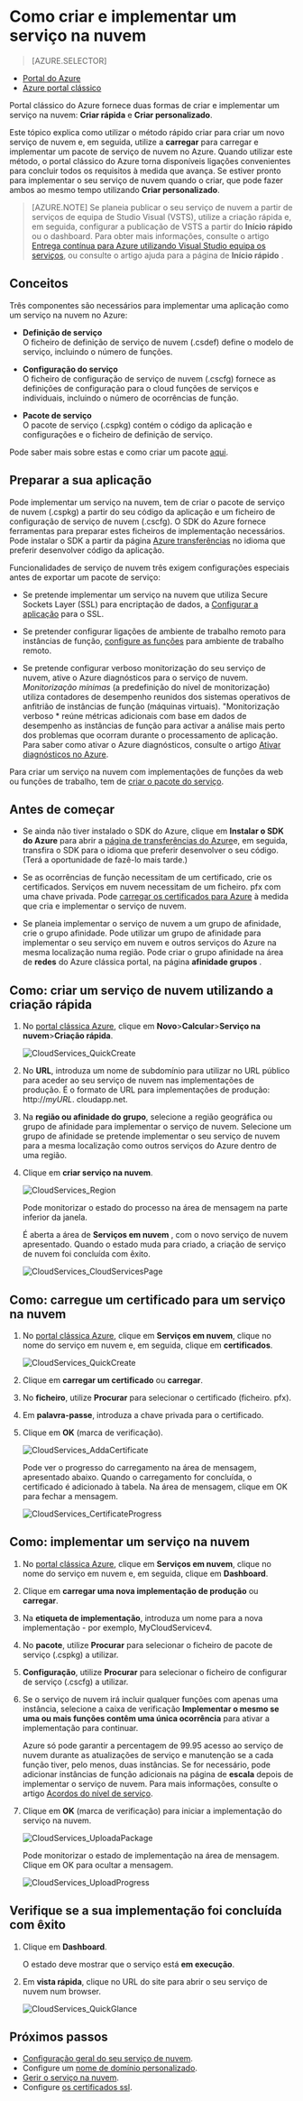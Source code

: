 <properties
    pageTitle="Como criar e implementar um serviço na nuvem | Microsoft Azure"
    description="Saiba como criar e implementar um serviço na nuvem utilizando o método de criação rápida no Azure."
    services="cloud-services"
    documentationCenter=""
    authors="Thraka"
    manager="timlt"
    editor=""/>

<tags
    ms.service="cloud-services"
    ms.workload="tbd"
    ms.tgt_pltfrm="na"
    ms.devlang="na"
    ms.topic="article"
    ms.date="09/06/2016"
    ms.author="adegeo"/>




# <a name="how-to-create-and-deploy-a-cloud-service"></a>Como criar e implementar um serviço na nuvem

> [AZURE.SELECTOR]
- [Portal do Azure](cloud-services-how-to-create-deploy-portal.md)
- [Azure portal clássico](cloud-services-how-to-create-deploy.md)

Portal clássico do Azure fornece duas formas de criar e implementar um serviço na nuvem: **Criar rápida** e **Criar personalizado**.

Este tópico explica como utilizar o método rápido criar para criar um novo serviço de nuvem e, em seguida, utilize a **carregar** para carregar e implementar um pacote de serviço de nuvem no Azure. Quando utilizar este método, o portal clássico do Azure torna disponíveis ligações convenientes para concluir todos os requisitos à medida que avança. Se estiver pronto para implementar o seu serviço de nuvem quando o criar, que pode fazer ambos ao mesmo tempo utilizando **Criar personalizado**.

> [AZURE.NOTE] Se planeia publicar o seu serviço de nuvem a partir de serviços de equipa de Studio Visual (VSTS), utilize a criação rápida e, em seguida, configurar a publicação de VSTS a partir do **Início rápido** ou o dashboard. Para obter mais informações, consulte o artigo [Entrega contínua para Azure utilizando Visual Studio equipa os serviços][TFSTutorialForCloudService], ou consulte o artigo ajuda para a página de **Início rápido** .

## <a name="concepts"></a>Conceitos
Três componentes são necessários para implementar uma aplicação como um serviço na nuvem no Azure:

- **Definição de serviço**  
  O ficheiro de definição de serviço de nuvem (.csdef) define o modelo de serviço, incluindo o número de funções.

- **Configuração do serviço**  
  O ficheiro de configuração de serviço de nuvem (.cscfg) fornece as definições de configuração para o cloud funções de serviços e individuais, incluindo o número de ocorrências de função.

- **Pacote de serviço**  
  O pacote de serviço (.cspkg) contém o código da aplicação e configurações e o ficheiro de definição de serviço.
  
Pode saber mais sobre estas e como criar um pacote [aqui](cloud-services-model-and-package.md).

## <a name="prepare-your-app"></a>Preparar a sua aplicação
Pode implementar um serviço na nuvem, tem de criar o pacote de serviço de nuvem (.cspkg) a partir do seu código da aplicação e um ficheiro de configuração de serviço de nuvem (.cscfg). O SDK do Azure fornece ferramentas para preparar estes ficheiros de implementação necessários. Pode instalar o SDK a partir da página [Azure transferências](https://azure.microsoft.com/downloads/) no idioma que preferir desenvolver código da aplicação.

Funcionalidades de serviço de nuvem três exigem configurações especiais antes de exportar um pacote de serviço:

- Se pretende implementar um serviço na nuvem que utiliza Secure Sockets Layer (SSL) para encriptação de dados, a [Configurar a aplicação](cloud-services-configure-ssl-certificate.md#step-2-modify-the-service-definition-and-configuration-files) para o SSL.

- Se pretender configurar ligações de ambiente de trabalho remoto para instâncias de função, [configure as funções](cloud-services-role-enable-remote-desktop.md) para ambiente de trabalho remoto.

- Se pretende configurar verboso monitorização do seu serviço de nuvem, ative o Azure diagnósticos para o serviço de nuvem. *Monitorização mínimas* (a predefinição do nível de monitorização) utiliza contadores de desempenho reunidos dos sistemas operativos de anfitrião de instâncias de função (máquinas virtuais). "Monitorização verboso * reúne métricas adicionais com base em dados de desempenho as instâncias de função para activar a análise mais perto dos problemas que ocorram durante o processamento de aplicação. Para saber como ativar o Azure diagnósticos, consulte o artigo [Ativar diagnósticos no Azure](cloud-services-dotnet-diagnostics.md).

Para criar um serviço na nuvem com implementações de funções da web ou funções de trabalho, tem de [criar o pacote do serviço](cloud-services-model-and-package.md#servicepackagecspkg).

## <a name="before-you-begin"></a>Antes de começar

- Se ainda não tiver instalado o SDK do Azure, clique em **Instalar o SDK do Azure** para abrir a [página de transferências do Azure](https://azure.microsoft.com/downloads/)e, em seguida, transfira o SDK para o idioma que preferir desenvolver o seu código. (Terá a oportunidade de fazê-lo mais tarde.)

- Se as ocorrências de função necessitam de um certificado, crie os certificados. Serviços em nuvem necessitam de um ficheiro. pfx com uma chave privada. Pode [carregar os certificados para Azure](cloud-services-configure-ssl-certificate.md#step-3-upload-a-certificate) à medida que cria e implementar o serviço de nuvem.

- Se planeia implementar o serviço de nuvem a um grupo de afinidade, crie o grupo afinidade. Pode utilizar um grupo de afinidade para implementar o seu serviço em nuvem e outros serviços do Azure na mesma localização numa região. Pode criar o grupo afinidade na área de **redes** do Azure clássica portal, na página **afinidade grupos** .


## <a name="how-to-create-a-cloud-service-using-quick-create"></a>Como: criar um serviço de nuvem utilizando a criação rápida

1. No [portal clássica Azure](http://manage.windowsazure.com/), clique em **Novo**>**Calcular**>**Serviço na nuvem**>**Criação rápida**.

    ![CloudServices_QuickCreate](./media/cloud-services-how-to-create-deploy/CloudServices_QuickCreate.png)

2. No **URL**, introduza um nome de subdomínio para utilizar no URL público para aceder ao seu serviço de nuvem nas implementações de produção. É o formato de URL para implementações de produção: http://*myURL*. cloudapp.net.

3. Na **região ou afinidade do grupo**, selecione a região geográfica ou grupo de afinidade para implementar o serviço de nuvem. Selecione um grupo de afinidade se pretende implementar o seu serviço de nuvem para a mesma localização como outros serviços do Azure dentro de uma região.

4. Clique em **criar serviço na nuvem**.

    ![CloudServices_Region](./media/cloud-services-how-to-create-deploy/CloudServices_Regionlist.png)

    Pode monitorizar o estado do processo na área de mensagem na parte inferior da janela.

    É aberta a área de **Serviços em nuvem** , com o novo serviço de nuvem apresentado. Quando o estado muda para criado, a criação de serviço de nuvem foi concluída com êxito.

    ![CloudServices_CloudServicesPage](./media/cloud-services-how-to-create-deploy/CloudServices_CloudServicesPage.png)


## <a name="how-to-upload-a-certificate-for-a-cloud-service"></a>Como: carregue um certificado para um serviço na nuvem

1. No [portal clássica Azure](http://manage.windowsazure.com/), clique em **Serviços em nuvem**, clique no nome do serviço em nuvem e, em seguida, clique em **certificados**.

    ![CloudServices_QuickCreate](./media/cloud-services-how-to-create-deploy/CloudServices_EmptyDashboard.png)


2. Clique em **carregar um certificado** ou **carregar**.

3. No **ficheiro**, utilize **Procurar** para selecionar o certificado (ficheiro. pfx).

4. Em **palavra-passe**, introduza a chave privada para o certificado.

5. Clique em **OK** (marca de verificação).

    ![CloudServices_AddaCertificate](./media/cloud-services-how-to-create-deploy/CloudServices_AddaCertificate.png)

    Pode ver o progresso do carregamento na área de mensagem, apresentado abaixo. Quando o carregamento for concluída, o certificado é adicionado à tabela. Na área de mensagem, clique em OK para fechar a mensagem.

    ![CloudServices_CertificateProgress](./media/cloud-services-how-to-create-deploy/CloudServices_CertificateProgress.png)

## <a name="how-to-deploy-a-cloud-service"></a>Como: implementar um serviço na nuvem

1. No [portal clássica Azure](http://manage.windowsazure.com/), clique em **Serviços em nuvem**, clique no nome do serviço em nuvem e, em seguida, clique em **Dashboard**.

2. Clique em **carregar uma nova implementação de produção** ou **carregar**.

3. Na **etiqueta de implementação**, introduza um nome para a nova implementação - por exemplo, MyCloudServicev4.

3. No **pacote**, utilize **Procurar** para selecionar o ficheiro de pacote de serviço (.cspkg) a utilizar.

4. **Configuração**, utilize **Procurar** para selecionar o ficheiro de configurar de serviço (.cscfg) a utilizar.

5. Se o serviço de nuvem irá incluir qualquer funções com apenas uma instância, selecione a caixa de verificação **Implementar o mesmo se uma ou mais funções contêm uma única ocorrência** para ativar a implementação para continuar.

    Azure só pode garantir a percentagem de 99.95 acesso ao serviço de nuvem durante as atualizações de serviço e manutenção se a cada função tiver, pelo menos, duas instâncias. Se for necessário, pode adicionar instâncias de função adicionais na página de **escala** depois de implementar o serviço de nuvem. Para mais informações, consulte o artigo [Acordos do nível de serviço](https://azure.microsoft.com/support/legal/sla/).

6. Clique em **OK** (marca de verificação) para iniciar a implementação do serviço na nuvem.

    ![CloudServices_UploadaPackage](./media/cloud-services-how-to-create-deploy/CloudServices_UploadaPackage.png)

    Pode monitorizar o estado de implementação na área de mensagem. Clique em OK para ocultar a mensagem.

    ![CloudServices_UploadProgress](./media/cloud-services-how-to-create-deploy/CloudServices_UploadProgress.png)

## <a name="verify-your-deployment-completed-successfully"></a>Verifique se a sua implementação foi concluída com êxito

1. Clique em **Dashboard**.

    O estado deve mostrar que o serviço está **em execução**.

2. Em **vista rápida**, clique no URL do site para abrir o seu serviço de nuvem num browser.

    ![CloudServices_QuickGlance](./media/cloud-services-how-to-create-deploy/CloudServices_QuickGlance.png)


[TFSTutorialForCloudService]: cloud-services-continuous-delivery-use-vso.md
 
## <a name="next-steps"></a>Próximos passos

* [Configuração geral do seu serviço de nuvem](cloud-services-how-to-configure.md).
* Configure um [nome de domínio personalizado](cloud-services-custom-domain-name.md).
* [Gerir o serviço na nuvem](cloud-services-how-to-manage.md).
* Configure [os certificados ssl](cloud-services-configure-ssl-certificate.md).